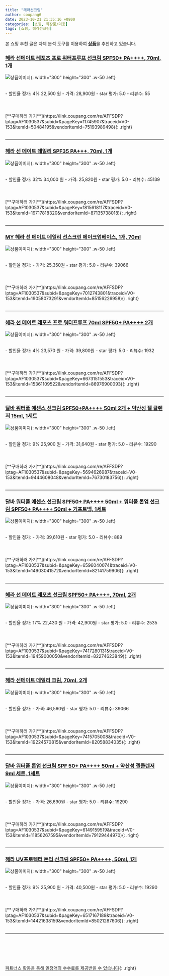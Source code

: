 ```yaml
---
title: "헤라선크림"
author: coupang6
date: 2023-10-21 21:35:16 +0800
categories: [쇼핑, 화장품/미용]
tags: [쇼핑, 헤라선크림]
---
```


본 쇼핑 추천 글은 자체 분석 도구를 이용하여 [**상품**](https://link.coupang.com/a/bao1ui)을 추천하고 있습니다.

### [헤라 선메이트 레포츠 프로 워터프루프 선크림 SPF50+ PA++++, 70ml, 1개](https://link.coupang.com/re/AFFSDP?lptag=AF1030537&subid=&pageKey=11745907&traceid=V0-153&itemId=50484195&vendorItemId=75193989498)

![상품이미지](https://thumbnail10.coupangcdn.com/thumbnails/remote/230x230ex/image/retail/images/8564168547424630-d08edde3-318e-4cc4-a1ef-ffdeb10bbd0a.jpg){: width="300" height="300" .w-50 .left}


<br>
- 할인율 정가: 4%  22,500   원
- 가격: 28,900원
- star 평가: 5.0
- 리뷰수: 55
<br>
<br>
<br>
<br>
[**구매하러 가기**](https://link.coupang.com/re/AFFSDP?lptag=AF1030537&subid=&pageKey=11745907&traceid=V0-153&itemId=50484195&vendorItemId=75193989498){: .right}
<br>
<br>

---

### [헤라 선 메이트 데일리 SPF35 PA+++, 70ml, 1개](https://link.coupang.com/re/AFFSDP?lptag=AF1030537&subid=&pageKey=1815618117&traceid=V0-153&itemId=19717818320&vendorItemId=87135738018)

![상품이미지](https://thumbnail8.coupangcdn.com/thumbnails/remote/230x230ex/image/vendor_inventory/1825/0962c4d87db64d0ce7be98f31b86aacf6374ef998ddd648c8e18645644b2.png){: width="300" height="300" .w-50 .left}


<br>
- 할인율 정가: 32%  34,000   원
- 가격: 25,820원
- star 평가: 5.0
- 리뷰수: 45139
<br>
<br>
<br>
<br>
[**구매하러 가기**](https://link.coupang.com/re/AFFSDP?lptag=AF1030537&subid=&pageKey=1815618117&traceid=V0-153&itemId=19717818320&vendorItemId=87135738018){: .right}
<br>
<br>

---

### [MY 헤라 선 메이트 데일리 선스크린 메이크업베이스, 1개, 70ml](https://link.coupang.com/re/AFFSDP?lptag=AF1030537&subid=&pageKey=7012743801&traceid=V0-153&itemId=19058073291&vendorItemId=85156226958)

![상품이미지](https://thumbnail6.coupangcdn.com/thumbnails/remote/230x230ex/image/vendor_inventory/7951/d1701b84c928c69089bfeed800725972936596901e27b8a5c63c351cc7d2.png){: width="300" height="300" .w-50 .left}


<br>
- 할인율 정가: 
- 가격: 25,350원
- star 평가: 5.0
- 리뷰수: 39066
<br>
<br>
<br>
<br>
[**구매하러 가기**](https://link.coupang.com/re/AFFSDP?lptag=AF1030537&subid=&pageKey=7012743801&traceid=V0-153&itemId=19058073291&vendorItemId=85156226958){: .right}
<br>
<br>

---

### [헤라 선 메이트 레포츠 프로 워터프루프 70ml SPF50+ PA++++ 2개](https://link.coupang.com/re/AFFSDP?lptag=AF1030537&subid=&pageKey=6673151553&traceid=V0-153&itemId=15361109522&vendorItemId=86976900093)

![상품이미지](https://thumbnail7.coupangcdn.com/thumbnails/remote/230x230ex/image/vendor_inventory/8126/8a11fd17b8f5dbe7a93d113ea6f391fc813204de92d415db504882d1081c.png){: width="300" height="300" .w-50 .left}


<br>
- 할인율 정가: 4%  23,570   원
- 가격: 39,800원
- star 평가: 5.0
- 리뷰수: 1932
<br>
<br>
<br>
<br>
[**구매하러 가기**](https://link.coupang.com/re/AFFSDP?lptag=AF1030537&subid=&pageKey=6673151553&traceid=V0-153&itemId=15361109522&vendorItemId=86976900093){: .right}
<br>
<br>

---

### [달바 워터풀 에센스 선크림 SPF50+PA++++ 50ml 2개 + 약산성 젤 클렌저 15ml, 1세트](https://link.coupang.com/re/AFFSDP?lptag=AF1030537&subid=&pageKey=5694626987&traceid=V0-153&itemId=9444608048&vendorItemId=76730183756)

![상품이미지](https://thumbnail10.coupangcdn.com/thumbnails/remote/230x230ex/image/retail/images/8930260696626164-ce0749bc-427c-4d41-84f6-86a94f556362.jpg){: width="300" height="300" .w-50 .left}


<br>
- 할인율 정가: 9%  25,900   원
- 가격: 31,640원
- star 평가: 5.0
- 리뷰수: 19290
<br>
<br>
<br>
<br>
[**구매하러 가기**](https://link.coupang.com/re/AFFSDP?lptag=AF1030537&subid=&pageKey=5694626987&traceid=V0-153&itemId=9444608048&vendorItemId=76730183756){: .right}
<br>
<br>

---

### [달바 워터풀 에센스 선크림 SPF50+ PA++++ 50ml + 워터풀 톤업 선크림 SPF50+ PA++++ 50ml + 기프트백, 1세트](https://link.coupang.com/re/AFFSDP?lptag=AF1030537&subid=&pageKey=6596040074&traceid=V0-153&itemId=14903041572&vendorItemId=82141759906)

![상품이미지](https://thumbnail8.coupangcdn.com/thumbnails/remote/230x230ex/image/retail/images/1415007749680735-960af73e-4bf7-49b1-b170-ad7ab6eb2cb9.jpg){: width="300" height="300" .w-50 .left}


<br>
- 할인율 정가: 
- 가격: 39,610원
- star 평가: 5.0
- 리뷰수: 889
<br>
<br>
<br>
<br>
[**구매하러 가기**](https://link.coupang.com/re/AFFSDP?lptag=AF1030537&subid=&pageKey=6596040074&traceid=V0-153&itemId=14903041572&vendorItemId=82141759906){: .right}
<br>
<br>

---

### [헤라 선 메이트 레포츠 선크림 SPF50+ PA++++, 70ml, 2개](https://link.coupang.com/re/AFFSDP?lptag=AF1030537&subid=&pageKey=7417280131&traceid=V0-153&itemId=19459000050&vendorItemId=82274623849)

![상품이미지](https://thumbnail8.coupangcdn.com/thumbnails/remote/230x230ex/image/vendor_inventory/ad86/b7ce9372501d7579f3a45ca5cacc61ee231644e75abe6e1178cdc4d45df9.jpg){: width="300" height="300" .w-50 .left}


<br>
- 할인율 정가: 17%  22,430   원
- 가격: 42,900원
- star 평가: 5.0
- 리뷰수: 2535
<br>
<br>
<br>
<br>
[**구매하러 가기**](https://link.coupang.com/re/AFFSDP?lptag=AF1030537&subid=&pageKey=7417280131&traceid=V0-153&itemId=19459000050&vendorItemId=82274623849){: .right}
<br>
<br>

---

### [헤라 선메이트 데일리 크림, 70ml, 2개](https://link.coupang.com/re/AFFSDP?lptag=AF1030537&subid=&pageKey=7415705008&traceid=V0-153&itemId=19224570815&vendorItemId=82058834035)

![상품이미지](https://thumbnail6.coupangcdn.com/thumbnails/remote/230x230ex/image/vendor_inventory/39ff/4a7d78adf76bbe5a2c70e9de752f31ea758fff4dfe5a233b0981aee63f75.png){: width="300" height="300" .w-50 .left}


<br>
- 할인율 정가: 
- 가격: 46,560원
- star 평가: 5.0
- 리뷰수: 39066
<br>
<br>
<br>
<br>
[**구매하러 가기**](https://link.coupang.com/re/AFFSDP?lptag=AF1030537&subid=&pageKey=7415705008&traceid=V0-153&itemId=19224570815&vendorItemId=82058834035){: .right}
<br>
<br>

---

### [달바 워터풀 톤업 선크림 SPF 50+ PA++++ 50ml + 약산성 젤클렌저 9ml 세트, 1세트](https://link.coupang.com/re/AFFSDP?lptag=AF1030537&subid=&pageKey=6149159519&traceid=V0-153&itemId=11856267595&vendorItemId=79129444970)

![상품이미지](https://thumbnail7.coupangcdn.com/thumbnails/remote/230x230ex/image/retail/images/1391490508367207-522c4149-7ba1-466a-88dd-80507d11892a.jpg){: width="300" height="300" .w-50 .left}


<br>
- 할인율 정가: 
- 가격: 26,690원
- star 평가: 5.0
- 리뷰수: 19290
<br>
<br>
<br>
<br>
[**구매하러 가기**](https://link.coupang.com/re/AFFSDP?lptag=AF1030537&subid=&pageKey=6149159519&traceid=V0-153&itemId=11856267595&vendorItemId=79129444970){: .right}
<br>
<br>

---

### [헤라 UV프로텍터 톤업 선크림 SPF50+ PA++++, 50ml, 1개](https://link.coupang.com/re/AFFSDP?lptag=AF1030537&subid=&pageKey=6517167189&traceid=V0-153&itemId=14421638159&vendorItemId=85021287606)

![상품이미지](https://thumbnail6.coupangcdn.com/thumbnails/remote/230x230ex/image/retail/images/2700687796069040-85ab50dc-a674-4114-ba05-b92b7b1f86c9.jpg){: width="300" height="300" .w-50 .left}


<br>
- 할인율 정가: 9%  25,900   원
- 가격: 40,500원
- star 평가: 5.0
- 리뷰수: 19290
<br>
<br>
<br>
<br>
[**구매하러 가기**](https://link.coupang.com/re/AFFSDP?lptag=AF1030537&subid=&pageKey=6517167189&traceid=V0-153&itemId=14421638159&vendorItemId=85021287606){: .right}
<br>
<br>

---
<br><br><br><br><br> [파트너스 활동을 통해 일정액의 수수료를 제공받을 수 있습니다](https://link.coupang.com/a/bao1ui){: .right}